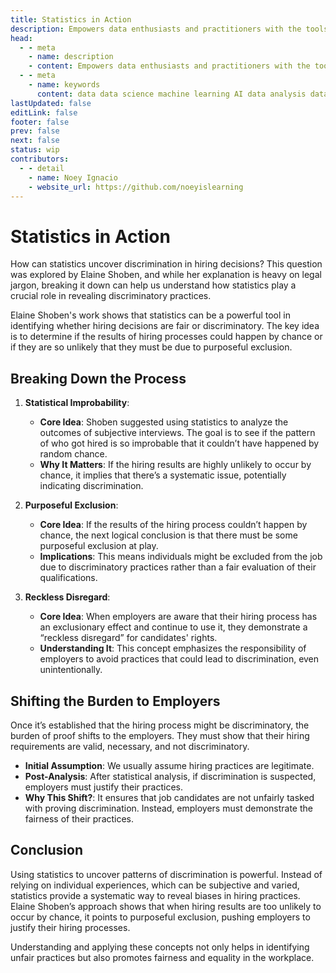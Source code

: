 ```yaml
---
title: Statistics in Action
description: Empowers data enthusiasts and practitioners with the tools and knowledge to unlock the potential of data.
head:
  - - meta
    - name: description
    - content: Empowers data enthusiasts and practitioners with the tools and knowledge to unlock the potential of data.
  - - meta
    - name: keywords
      content: data data science machine learning AI data analysis data-driven data enthusiasts data practitioners
lastUpdated: false
editLink: false
footer: false
prev: false
next: false
status: wip
contributors:
  - - detail
    - name: Noey Ignacio
    - website_url: https://github.com/noeyislearning
---
```


# Statistics in Action

How can statistics uncover discrimination in hiring decisions? This question was explored by Elaine Shoben, and while her explanation is heavy on legal jargon, breaking it down can help us understand how statistics play a crucial role in revealing discriminatory practices.

Elaine Shoben's work shows that statistics can be a powerful tool in identifying whether hiring decisions are fair or discriminatory. The key idea is to determine if the results of hiring processes could happen by chance or if they are so unlikely that they must be due to purposeful exclusion.

## Breaking Down the Process

1. **Statistical Improbability**:

   - **Core Idea**: Shoben suggested using statistics to analyze the outcomes of subjective interviews. The goal is to see if the pattern of who got hired is so improbable that it couldn’t have happened by random chance.
   - **Why It Matters**: If the hiring results are highly unlikely to occur by chance, it implies that there’s a systematic issue, potentially indicating discrimination.

2. **Purposeful Exclusion**:

   - **Core Idea**: If the results of the hiring process couldn’t happen by chance, the next logical conclusion is that there must be some purposeful exclusion at play.
   - **Implications**: This means individuals might be excluded from the job due to discriminatory practices rather than a fair evaluation of their qualifications.

3. **Reckless Disregard**:

   - **Core Idea**: When employers are aware that their hiring process has an exclusionary effect and continue to use it, they demonstrate a “reckless disregard” for candidates' rights.
   - **Understanding It**: This concept emphasizes the responsibility of employers to avoid practices that could lead to discrimination, even unintentionally.

## Shifting the Burden to Employers

Once it’s established that the hiring process might be discriminatory, the burden of proof shifts to the employers. They must show that their hiring requirements are valid, necessary, and not discriminatory.

- **Initial Assumption**: We usually assume hiring practices are legitimate.
- **Post-Analysis**: After statistical analysis, if discrimination is suspected, employers must justify their practices.
- **Why This Shift?**: It ensures that job candidates are not unfairly tasked with proving discrimination. Instead, employers must demonstrate the fairness of their practices.

## Conclusion

Using statistics to uncover patterns of discrimination is powerful. Instead of relying on individual experiences, which can be subjective and varied, statistics provide a systematic way to reveal biases in hiring practices. Elaine Shoben’s approach shows that when hiring results are too unlikely to occur by chance, it points to purposeful exclusion, pushing employers to justify their hiring processes.

Understanding and applying these concepts not only helps in identifying unfair practices but also promotes fairness and equality in the workplace.
